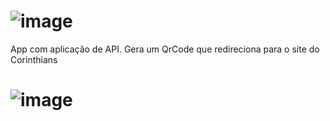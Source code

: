 # ![image](https://github.com/user-attachments/assets/21b9f6d0-d380-4a1b-995d-60fdb139e505)

App com aplicação de API. Gera um QrCode que redireciona para o site do Corinthians
# ![image](https://github.com/user-attachments/assets/f5ccbb9d-8385-4308-9c73-155ee94005ec)
